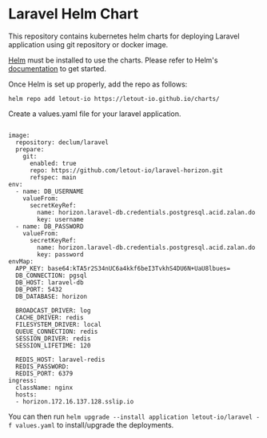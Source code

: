 # Laravel Helm Chart
This repository contains kubernetes helm charts for deploying Laravel application using git repository or docker image.


[Helm](https://helm.sh/) must be installed to use the charts. Please refer to Helm's [documentation](https://helm.sh/docs/) to get started.

Once Helm is set up properly, add the repo as follows:

```shell
helm repo add letout-io https://letout-io.github.io/charts/
```

Create a values.yaml file for your laravel application.

```shell

image:
  repository: declum/laravel
  prepare:
    git:
      enabled: true
      repo: https://github.com/letout-io/laravel-horizon.git
      refspec: main
env:
  - name: DB_USERNAME
    valueFrom:
      secretKeyRef:
        name: horizon.laravel-db.credentials.postgresql.acid.zalan.do
        key: username
  - name: DB_PASSWORD
    valueFrom:
      secretKeyRef:
        name: horizon.laravel-db.credentials.postgresql.acid.zalan.do
        key: password
envMap:
  APP_KEY: base64:kTA5r2S34nUC6a4kkf6beI3TvkhS4DU6N+UaU8lbues=
  DB_CONNECTION: pgsql
  DB_HOST: laravel-db
  DB_PORT: 5432
  DB_DATABASE: horizon

  BROADCAST_DRIVER: log
  CACHE_DRIVER: redis
  FILESYSTEM_DRIVER: local
  QUEUE_CONNECTION: redis
  SESSION_DRIVER: redis
  SESSION_LIFETIME: 120

  REDIS_HOST: laravel-redis
  REDIS_PASSWORD: 
  REDIS_PORT: 6379
ingress:
  className: nginx
  hosts:
  - horizon.172.16.137.128.sslip.io
```

You can then run `helm upgrade --install application letout-io/laravel -f values.yaml` to install/upgrade the deployments.
